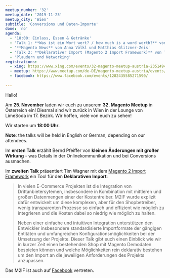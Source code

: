 ```yaml
---
meetup_number: '32'
meetup_date: '2019-11-25'
meetup_city: 'Wien'
subtitle: 'Conversions und Daten-Importe'
done: 'no'
agenda:
  - '18:00: Einlass, Essen & Getränke'
  - 'Talk 1: **Was ist ein Wort wert? / how much is a word worth?** von Bernd Pfeiffer (Deutsch/English)'
  - '**Magento News** von Anna Völkl und Matthias Glitzner-Zeis'
  - 'Talk 2: **Deklarativer Import (Magento 2 Import Framework)** von Tim Wagner (Deutsch/English)'
  - 'Plaudern und Networking'
registrations:
  - xing: https://www.xing.com/events/32-magento-meetup-austria-2351494
  - meetup: https://www.meetup.com/de-DE/magento-meetup-austria/events/266104699/
  - facebook: https://www.facebook.com/events/1282435585271590/
 
---
```


Hallo!

Am **25. November** laden wir euch zu unserem **32. Magento Meetup** in Österreich ein! Diesmal sind wir zurück in Wien
in der Lounge von LimeSoda im 17. Bezirk. Wir hoffen, viele von euch zu sehen!

Wir starten um **18:00 Uhr**.

**Note**: the talks will be held in English or German, depending on our attendees.

Im **ersten Talk** erzählt Bernd Pfeiffer von **kleinen Änderungen mit großer Wirkung** - was Details in der
Onlinekommunikation und bei Conversions ausmachen.

Im **zweiten Talk** präsentiert Tim Wagner mit dem [Magento 2 Import Framework](https://m2if.com/) ein Tool für den
**Deklarativen Import**:

> In vielen E-Commerce Projekten ist die Integration von Drittanbietersytemen, insbesondere in Kombination mit
  mittleren und großen Datenmengen einer der Kostentreiber. M2IF wurde explizit dafür entwickelt um diese
  komplexen, aber für den Shopbetreiber, wenig transparenten Prozesse so einfach und effizient wie möglich zu
  integrieren und die Kosten dabei so niedrig wie möglich zu halten.
>
> Neben einer einfache und intuitiven Integration unterstützen den Entwickler insbesondere standardisierte
  Importformate der gängigen Entitäten und umfangreichen Konfigurationsmöglichkeiten bei der Umsetzung der
  Projekte. Dieser Talk gibt euch einen Einblick wie wir in kurzer Zeit einen bestehenden Shop mit Magento
  Demodaten bespielen können und welche Möglichkeiten rein deklarativ bestehen um den Import an die jeweiligen
  Anforderungen des Projekts anzupassen.

Das M2IF ist auch auf [Facebook](https://www.facebook.com/magento2importframework) vertreten.
